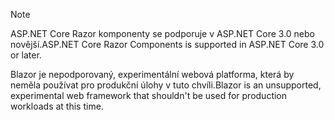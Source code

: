 > [!NOTE]
> <span data-ttu-id="f7f8d-101">ASP.NET Core Razor komponenty se podporuje v ASP.NET Core 3.0 nebo novější.</span><span class="sxs-lookup"><span data-stu-id="f7f8d-101">ASP.NET Core Razor Components is supported in ASP.NET Core 3.0 or later.</span></span>
>
> <span data-ttu-id="f7f8d-102">Blazor je nepodporovaný, experimentální webová platforma, která by neměla používat pro produkční úlohy v tuto chvíli.</span><span class="sxs-lookup"><span data-stu-id="f7f8d-102">Blazor is an unsupported, experimental web framework that shouldn't be used for production workloads at this time.</span></span>
